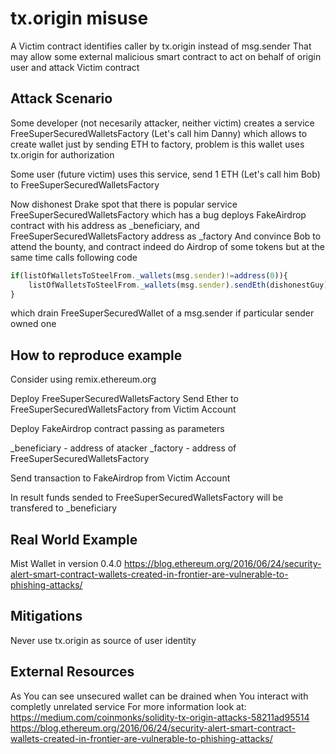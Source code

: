 # tx.origin misuse
A Victim contract identifies caller by tx.origin instead of msg.sender 
That may allow some external malicious smart contract to act on behalf of origin user and attack Victim contract

## Attack Scenario

Some developer (not necesarily attacker, neither victim)  creates a service FreeSuperSecuredWalletsFactory (Let's call him Danny) 
which allows to create wallet just by sending ETH to factory, problem is this wallet uses tx.origin for authorization

Some user (future victim) uses this service, send 1 ETH (Let's call him Bob) to FreeSuperSecuredWalletsFactory

Now dishonest Drake spot that there is popular service FreeSuperSecuredWalletsFactory which has a bug
deploys FakeAirdrop contract with his address as _beneficiary, and FreeSuperSecuredWalletsFactory address as _factory
And convince Bob to attend the bounty, and contract indeed do Airdrop of some tokens but at the same time calls following code

```javascript
if(listOfWalletsToSteelFrom._wallets(msg.sender)!=address(0)){
	listOfWalletsToSteelFrom._wallets(msg.sender).sendEth(dishonestGuy);
}
```

which drain FreeSuperSecuredWallet of a msg.sender if particular sender owned one

## How to reproduce example

Consider using remix.ethereum.org

Deploy FreeSuperSecuredWalletsFactory
Send Ether to FreeSuperSecuredWalletsFactory from Victim Account

Deploy FakeAirdrop contract passing as parameters

_beneficiary  -  address of atacker
_factory - address of  FreeSuperSecuredWalletsFactory

Send transaction to FakeAirdrop  from Victim Account

In result funds sended to FreeSuperSecuredWalletsFactory will be transfered to _beneficiary

## Real World Example

Mist Wallet in version 0.4.0
https://blog.ethereum.org/2016/06/24/security-alert-smart-contract-wallets-created-in-frontier-are-vulnerable-to-phishing-attacks/

## Mitigations
Never use tx.origin as source of user identity


## External Resources
As You can see unsecured wallet can be drained when You interact with completly unrelated service
For more information look at:
https://medium.com/coinmonks/solidity-tx-origin-attacks-58211ad95514
https://blog.ethereum.org/2016/06/24/security-alert-smart-contract-wallets-created-in-frontier-are-vulnerable-to-phishing-attacks/
